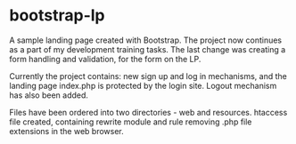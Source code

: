 # bootstrap-lp
A sample landing page created with Bootstrap.
The project now continues as a part of my development training tasks. The last change was creating a form handling and validation, for the form on the LP.

Currently the project contains: new sign up and log in mechanisms, and the landing page index.php is protected by the login site. Logout mechanism has also been added.

Files have been ordered into two directories - web and resources. htaccess file created, containing rewrite module and rule removing .php file extensions in the web browser.